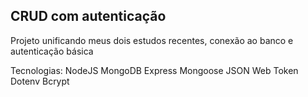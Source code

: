 ## CRUD com autenticação

Projeto unificando meus dois estudos recentes, conexão ao banco e autenticação básica

Tecnologias:
    NodeJS
    MongoDB
    Express
    Mongoose
    JSON Web Token
    Dotenv
    Bcrypt
